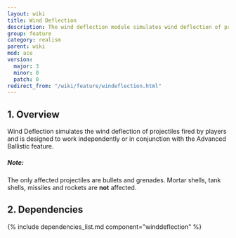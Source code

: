 ```yaml
---
layout: wiki
title: Wind Deflection
description: The wind deflection module simulates wind deflection of projectiles.
group: feature
category: realism
parent: wiki
mod: ace
version:
  major: 3
  minor: 0
  patch: 0
redirect_from: "/wiki/feature/windeflection.html"
---
```


## 1. Overview

Wind Deflection simulates the wind deflection of projectiles fired by players and is designed to work independently or in conjunction with the Advanced Ballistic feature.

<div class="panel callout">
    <h5>Note:</h5>
    <p>The only affected projectiles are bullets and grenades. Mortar shells, tank shells, missiles and rockets are <b>not</b> affected.</p>
</div>


## 2. Dependencies

{% include dependencies_list.md component="winddeflection" %}
